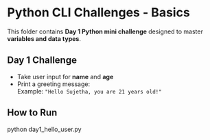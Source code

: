 # Python CLI Challenges - Basics

This folder contains **Day 1 Python mini challenge** designed to master **variables and data types**.

## Day 1 Challenge

- Take user input for **name** and **age**
- Print a greeting message:  
  Example: `"Hello Sujetha, you are 21 years old!"`

## How to Run
python day1_hello_user.py

